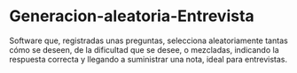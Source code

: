# Generacion-aleatoria-Entrevista
Software que, registradas unas preguntas, selecciona aleatoriamente tantas cómo se deseen, de la dificultad que se desee, o mezcladas, indicando la respuesta correcta y llegando a suministrar una nota, ideal para entrevistas.
